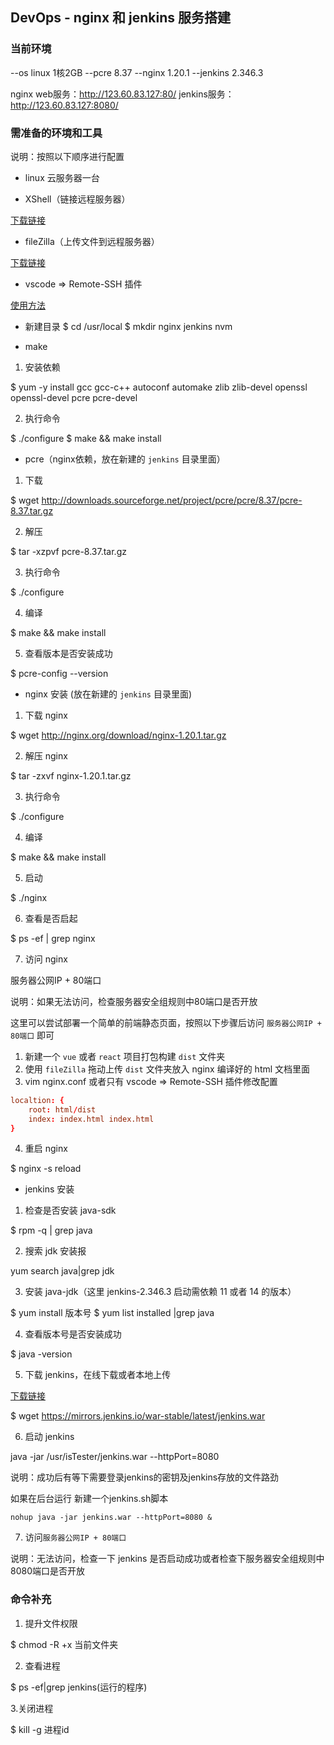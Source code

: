 ## DevOps - nginx 和 jenkins 服务搭建

### 当前环境

--os        linux 1核2GB
--pcre      8.37
--nginx     1.20.1
--jenkins   2.346.3

nginx web服务：http://123.60.83.127:80/
jenkins服务：http://123.60.83.127:8080/

### 需准备的环境和工具

说明：按照以下顺序进行配置

- linux 云服务器一台

- XShell（链接远程服务器）

[下载链接](https://www.xshell.com/zh/all-downloads/)

- fileZilla（上传文件到远程服务器）

[下载链接](https://filezilla-project.org/download.php?type=client)

- vscode => Remote-SSH 插件

[使用方法](https://blog.csdn.net/jackailson/article/details/125341008)

- 新建目录
    $ cd /usr/local
    $ mkdir nginx jenkins nvm

- make

1. 安装依赖

$ yum -y install gcc gcc-c++ autoconf automake zlib zlib-devel openssl openssl-devel pcre pcre-devel

2. 执行命令

$ ./configure
$ make && make install

- pcre（nginx依赖，放在新建的 `jenkins` 目录里面）

1. 下载

$ wget http://downloads.sourceforge.net/project/pcre/pcre/8.37/pcre-8.37.tar.gz

2. 解压

$ tar -xzpvf pcre-8.37.tar.gz

3. 执行命令

$ ./configure

4. 编译

$ make && make install

5. 查看版本是否安装成功

$ pcre-config --version


- nginx 安装 (放在新建的 `jenkins` 目录里面)

1. 下载 nginx

$ wget http://nginx.org/download/nginx-1.20.1.tar.gz

2. 解压 nginx

$ tar -zxvf nginx-1.20.1.tar.gz

3. 执行命令

$ ./configure

4. 编译

$ make && make install

5. 启动

$ ./nginx

6. 查看是否启起

$ ps -ef | grep nginx

7. 访问 nginx 

服务器公网IP + 80端口

说明：如果无法访问，检查服务器安全组规则中80端口是否开放

这里可以尝试部署一个简单的前端静态页面，按照以下步骤后访问 `服务器公网IP + 80端口` 即可

1. 新建一个 `vue` 或者 `react` 项目打包构建 `dist` 文件夹
2. 使用 `fileZilla` 拖动上传 `dist` 文件夹放入 nginx 编译好的 html 文档里面
3. vim nginx.conf 或者只有 vscode => Remote-SSH 插件修改配置
```conf => nginx.conf
localtion: {
    root: html/dist
    index: index.html index.html
}
```
4. 重启 nginx

$ nginx -s reload


- jenkins 安装

1. 检查是否安装 java-sdk

$ rpm -q | grep java

2. 搜索 jdk 安装报

yum search java|grep jdk

3. 安装 java-jdk（这里 jenkins-2.346.3 启动需依赖 11 或者 14 的版本）

$ yum install 版本号
$ yum list installed |grep java

4. 查看版本号是否安装成功

$ java -version

5. 下载 jenkins，在线下载或者本地上传

[下载链接](https://www.jenkins.io/zh/download/)

$ wget https://mirrors.jenkins.io/war-stable/latest/jenkins.war

6. 启动 jenkins

java -jar /usr/isTester/jenkins.war --httpPort=8080

说明：成功后有等下需要登录jenkins的密钥及jenkins存放的文件路劲

如果在后台运行
新建一个jenkins.sh脚本
```
nohup java -jar jenkins.war --httpPort=8080 &
```

7. 访问`服务器公网IP + 80端口`

说明：无法访问，检查一下 jenkins 是否启动成功或者检查下服务器安全组规则中8080端口是否开放

### 命令补充

1. 提升文件权限

$ chmod -R +x 当前文件夹

2. 查看进程

$ ps -ef|grep jenkins(运行的程序)

3.关闭进程

$ kill -g 进程id
